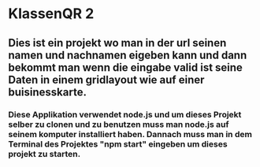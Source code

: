 # KlassenQR 2

## Dies ist ein projekt wo man in der url seinen namen und nachnamen eigeben kann und dann bekommt man wenn die eingabe valid ist seine Daten in einem gridlayout wie auf einer buisinesskarte.

### Diese Applikation verwendet node.js und um dieses Projekt selber zu clonen und zu benutzen muss man node.js auf seinem komputer installiert haben. Dannach muss man in dem Terminal des Projektes "npm start" eingeben um dieses projekt zu starten.

 
